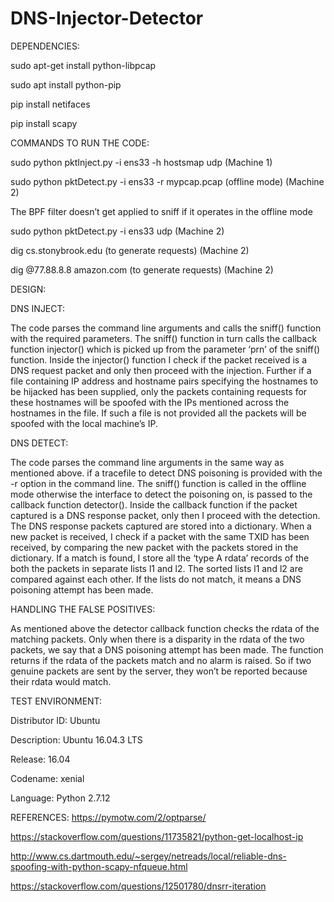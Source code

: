 # DNS-Injector-Detector

DEPENDENCIES:

  sudo apt-get install python-libpcap 
  
  sudo apt install python-pip
  
  pip install netifaces
  
  pip install scapy



COMMANDS TO RUN THE CODE:

  sudo python pktInject.py -i ens33 -h hostsmap udp      (Machine 1)

  sudo python pktDetect.py -i ens33 -r mypcap.pcap      (offline mode) (Machine 2)
  
  The BPF filter doesn’t get applied to sniff if it operates in the offline mode
  
  sudo python pktDetect.py -i ens33  udp                        (Machine 2)
  
  dig cs.stonybrook.edu (to generate requests)               (Machine 2)
  
  dig @77.88.8.8 amazon.com (to generate requests)    (Machine 2)
  
  

DESIGN:

DNS INJECT:

  The code parses the command line arguments and calls the sniff() function with the 
  required parameters. The sniff() function in turn calls the callback function injector() which is 
  picked up from the parameter ‘prn’ of the sniff() function.
  Inside the injector() function I check if the packet received is a DNS request packet and only then
  proceed with the injection. Further if a file containing IP address and hostname pairs 
  specifying the hostnames to be hijacked has been supplied, only the packets containing 
  requests for these hostnames will be spoofed with the IPs mentioned across the hostnames in 
  the file. If such a file is not provided all the packets will be spoofed with the local machine’s IP.

DNS DETECT:

  The code parses the command line arguments in the same way as mentioned above. if a tracefile 
  to detect DNS poisoning is provided with the -r option in the command line. The sniff() function 
  is called in the offline mode otherwise the interface to detect the poisoning on, is passed to the 
  callback function detector(). Inside the callback function if the packet captured is a DNS 
  response packet, only then I proceed with the detection. The DNS response packets captured 
  are stored into a dictionary. When a new packet is received, I check if a packet with the same 
  TXID has been received, by comparing the new packet with the packets stored in the dictionary. 
  If a match is found, I store all the ‘type A rdata’ records of the both the packets in separate lists l1 
  and l2. The sorted lists l1 and l2 are compared against each other. If the lists do not match, it means a
  DNS poisoning attempt has been made.
  
  

HANDLING THE FALSE POSITIVES:

  As mentioned above the detector callback function checks the rdata of the matching packets. 
  Only when there is a disparity in the rdata of the two packets, we say that a DNS poisoning 
  attempt has been made. The function returns if the rdata of the packets match and no alarm is raised.
  So if two genuine packets are sent by the server, they won’t be reported because their rdata would match.
  
  

TEST ENVIRONMENT:

  Distributor ID:	Ubuntu
  
  Description:		Ubuntu 16.04.3 LTS
  
  Release:		16.04
  
  Codename:		xenial
  
  Language: 		Python 2.7.12
  
  

REFERENCES:
  https://pymotw.com/2/optparse/
  
  https://stackoverflow.com/questions/11735821/python-get-localhost-ip 
  
  http://www.cs.dartmouth.edu/~sergey/netreads/local/reliable-dns-spoofing-with-python-scapy-nfqueue.html
  
  https://stackoverflow.com/questions/12501780/dnsrr-iteration





 




